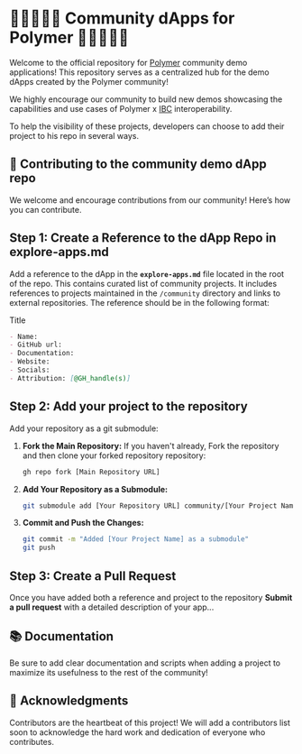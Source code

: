 # 🦸🏼🦸🏾‍♂️ Community dApps for Polymer 🦸🏾‍♀️🦸🏻

Welcome to the official repository for [Polymer](https://polymerlabs.org) community demo applications! This repository serves as a centralized hub for the demo dApps created by the Polymer community!

We highly encourage our community to build new demos showcasing the capabilities and use cases of Polymer x [IBC](https://ibcprotocol.dev) interoperability.

To help the visibility of these projects, developers can choose to add their project to his repo in several ways.

## 🤝 Contributing to the community demo dApp repo

We welcome and encourage contributions from our community! Here’s how you can contribute.

## Step 1: Create a Reference to the dApp Repo in explore-apps.md

Add a reference to the dApp in the **`explore-apps.md`** file located in the root of the repo. This contains curated list of community projects. It includes references to projects maintained in the `/community` directory and links to external repositories. The reference should be in the following format:

Title

```markdown
- Name:
- GitHub url: 
- Documentation:
- Website:
- Socials: 
- Attribution: [@GH_handle(s)]
```

## Step 2: Add your project to the repository

Add your repository as a git submodule:

1. **Fork the Main Repository:** If you haven't already, Fork the repository and then clone your forked repository repository:

   ```bash
   gh repo fork [Main Repository URL]
   ```

2. **Add Your Repository as a Submodule:**

   ```bash
   git submodule add [Your Repository URL] community/[Your Project Name]
   ```

3. **Commit and Push the Changes:**

   ```bash
   git commit -m "Added [Your Project Name] as a submodule"
   git push
   ```

## Step 3: Create a Pull Request 

Once you have added both a reference and project to the repository **Submit a pull request** with a detailed description of your app...

## 📚 Documentation

Be sure to add clear documentation and scripts when adding a project to maximize its usefulness to the rest of the community!

## 🏅 Acknowledgments

Contributors are the heartbeat of this project! We will add a contributors list soon to acknowledge the hard work and dedication of everyone who contributes.
